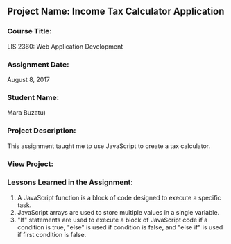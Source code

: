 ## Project Name:  Income Tax Calculator Application

### Course Title:
LIS 2360:  Web Application Development

### Assignment Date:  
August 8, 2017

### Student Name:  
Mara Buzatu)

### Project Description:
This assignment taught me to use JavaScript to create a tax calculator.

### View Project:


### Lessons Learned in the Assignment:
1. A JavaScript function is a block of code designed to execute a specific task.
2. JavaScript arrays are used to store multiple values in a single variable.
3. "If" statements are used to execute a block of JavaScript code if a condition is true, "else" is used if condition is false, and "else if" is used if first condition is false.

